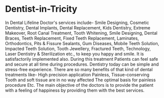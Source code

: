 # Dentist-in-Tricity
In Dental Lifeline Doctor's services include- Smile Designing, Cosmetic Dentistry, Dental Implants, Dental Replacement, Kids Dentistry, Extreme Makeover, Root Canal Treatment, Tooth Whitening, Smile Designing, Dental Braces, Teeth Replacement, Fixed Teeth Replacement, Laminates, Orthodontics, Pits &amp; Fissure Sealants, Gum Diseases, Mobile Teeth Solution, Impacted Teeth Solution, Tooth Jewellery, Fractured Teeth, Technology, Laser Dentistry &amp; Sterilization etc.,  to keep you happy and smile.  It is satisfactorily implemented also. During this treatment Patients can feel safe and secure at all time during procedures. Dentistry today can be simple and stress-free experience. There are so many benefits of that kind of dental treatments like-  High precision application Painless, Tissue-conserving Tooth and soft tissue are in no way affected The optimal basis for painless procedure Etc. The main objective of the doctors is to provide the patient with a feeling of happiness by providing them with the best services.
